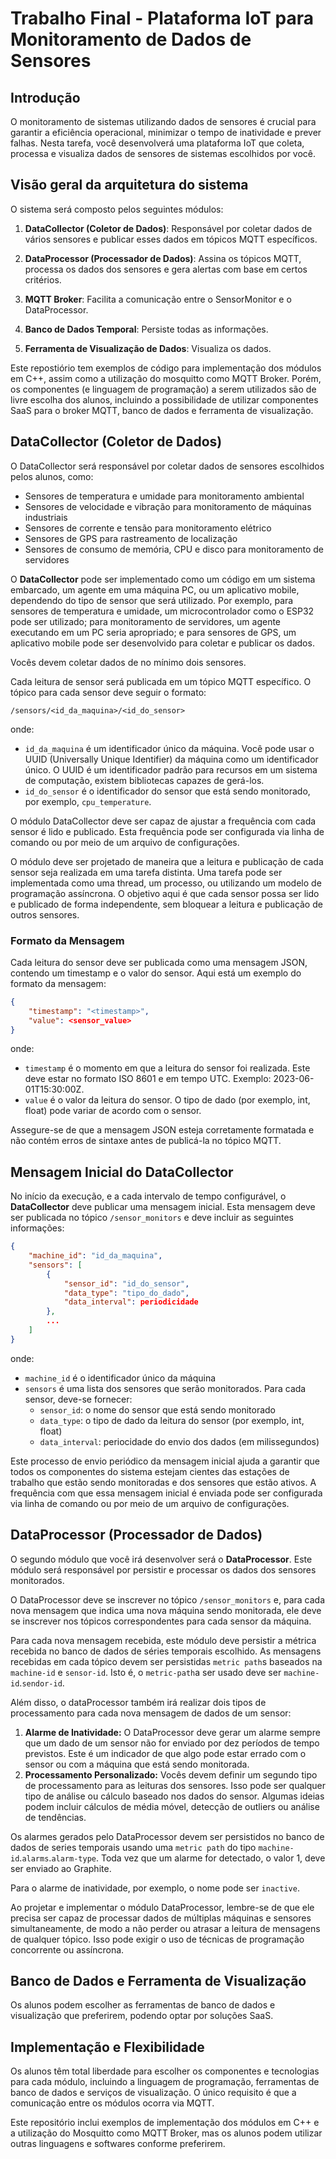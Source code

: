 #  Trabalho Final - Plataforma IoT para Monitoramento de Dados de Sensores

## Introdução

O monitoramento de sistemas utilizando dados de sensores é crucial para garantir a eficiência operacional, minimizar o tempo de inatividade e prever falhas. Nesta tarefa, você desenvolverá uma plataforma IoT que coleta, processa e visualiza dados de sensores de sistemas escolhidos por você.

## Visão geral da arquitetura do sistema
O sistema será composto pelos seguintes módulos:

1. **DataCollector (Coletor de Dados)**: Responsável por coletar dados de vários sensores e publicar esses dados em tópicos MQTT específicos.

2. **DataProcessor (Processador de Dados)**: Assina os tópicos MQTT, processa os dados dos sensores e gera alertas com base em certos critérios.

3. **MQTT Broker**: Facilita a comunicação entre o SensorMonitor e o DataProcessor.

4. **Banco de Dados Temporal**: Persiste todas as informações.

5. **Ferramenta de Visualização de Dados**: Visualiza os dados.


Este repostiório tem exemplos de código para implementação dos módulos em C++, assim como a utilização do mosquitto como MQTT Broker. Porém, os componentes (e linguagem de programação) a serem utilizados são de livre escolha dos alunos, incluindo a possibilidade de utilizar componentes SaaS para o broker MQTT, banco de dados e ferramenta de visualização.

## DataCollector (Coletor de Dados)

O DataCollector será responsável por coletar dados de sensores escolhidos pelos alunos, como:

- Sensores de temperatura e umidade para monitoramento ambiental
- Sensores de velocidade e vibração para monitoramento de máquinas industriais
- Sensores de corrente e tensão para monitoramento elétrico
- Sensores de GPS para rastreamento de localização
- Sensores de consumo de memória, CPU e disco para monitoramento de servidores

O **DataCollector** pode ser implementado como um código em um sistema embarcado, um agente em uma máquina PC, ou um aplicativo mobile, dependendo do tipo de sensor que será utilizado. Por exemplo, para sensores de temperatura e umidade, um microcontrolador como o ESP32 pode ser utilizado; para monitoramento de servidores, um agente executando em um PC seria apropriado; e para sensores de GPS, um aplicativo mobile pode ser desenvolvido para coletar e publicar os dados.

Vocês devem coletar dados de no mínimo dois sensores.

Cada leitura de sensor será publicada em um tópico MQTT específico. O tópico para cada sensor deve seguir o formato:

```
/sensors/<id_da_maquina>/<id_do_sensor>
```
onde:

- `id_da_maquina` é um identificador único da máquina. Você pode usar o UUID (Universally Unique Identifier) da máquina como um identificador único. O UUID é um identificador padrão para recursos em um sistema de computação, existem bibliotecas capazes de gerá-los.
- `id_do_sensor` é o identificador do sensor que está sendo monitorado, por exemplo, `cpu_temperature`.

O módulo DataCollector deve ser capaz de ajustar a frequência com  cada sensor é lido e publicado. Esta frequência pode ser configurada via linha de comando ou por meio de um arquivo de configurações. 

O módulo deve ser projetado de maneira que a leitura e publicação de cada sensor seja realizada em uma tarefa distinta. Uma tarefa pode ser implementada como uma thread, um processo, ou utilizando um modelo de programação assíncrona. O objetivo aqui é que cada sensor possa ser lido e publicado de forma independente, sem bloquear a leitura e publicação de outros sensores.

### Formato da Mensagem

Cada leitura do sensor deve ser publicada como uma mensagem JSON, contendo um timestamp e o valor do sensor. Aqui está um exemplo do formato da mensagem:

```json
{
    "timestamp": "<timestamp>",
    "value": <sensor_value>
}
```

onde:

- `timestamp` é o momento em que a leitura do sensor foi realizada. Este deve estar no formato ISO 8601 e em tempo UTC. Exemplo: 2023-06-01T15:30:00Z.
- `value` é o valor da leitura do sensor. O tipo de dado (por exemplo, int, float) pode variar de acordo com o sensor.

Assegure-se de que a mensagem JSON esteja corretamente formatada e não contém erros de sintaxe antes de publicá-la no tópico MQTT.

## Mensagem Inicial do DataCollector

No início da execução, e a cada intervalo de tempo configurável, o **DataCollector** deve publicar uma mensagem inicial. Esta mensagem deve ser publicada no tópico `/sensor_monitors` e deve incluir as seguintes informações:

```json
{
    "machine_id": "id_da_maquina",
    "sensors": [
        {
            "sensor_id": "id_do_sensor",
            "data_type": "tipo_do_dado",
            "data_interval": periodicidade
        },
        ...
    ]
}
```

onde:

- `machine_id` é o identificador único da máquina
- `sensors` é uma lista dos sensores que serão monitorados. Para cada sensor, deve-se fornecer:
  - `sensor_id`: o nome do sensor que está sendo monitorado
  - `data_type`: o tipo de dado da leitura do sensor (por exemplo, int, float)
  -  `data_interval`: periocidade do envio dos dados (em milissegundos)

Este processo de envio periódico da mensagem inicial ajuda a garantir que todos os componentes do sistema estejam cientes das estações de trabalho que estão sendo monitoradas e dos sensores que estão ativos. A frequência com que essa mensagem inicial é enviada pode ser configurada via linha de comando ou por meio de um arquivo de configurações.

## DataProcessor (Processador de Dados)

O segundo módulo que você irá desenvolver será o **DataProcessor**. Este módulo será responsável por persistir e processar os dados dos sensores monitorados. 

O DataProcessor deve se inscrever no tópico `/sensor_monitors` e, para cada nova mensagem que indica uma nova máquina sendo monitorada, ele deve se inscrever nos tópicos correspondentes para cada sensor da máquina.

Para cada nova mensagem recebida, este módulo deve persistir a métrica recebida no banco de dados de séries temporais escolhido. As mensagens recebidas em cada tópico devem ser persistidas `metric path`s baseados na  `machine-id` e `sensor-id`. Isto é, o `metric-path`a ser usado deve ser `machine-id`.`sendor-id`.
  
Além disso, o dataProcessor também irá realizar dois tipos de processamento para cada nova mensagem de dados de um sensor:

1. **Alarme de Inatividade:** O DataProcessor deve gerar um alarme sempre que um dado de um sensor não for enviado por dez períodos de tempo previstos. Este é um indicador de que algo pode estar errado com o sensor ou com a máquina que está sendo monitorada.
2. **Processamento Personalizado:** Vocês devem definir um segundo tipo de processamento para as leituras dos sensores. Isso pode ser qualquer tipo de análise ou cálculo baseado nos dados do sensor. Algumas ideias podem incluir cálculos de média móvel, detecção de outliers ou análise de tendências.

Os alarmes gerados pelo DataProcessor devem ser persistidos no banco de dados de series temporais usando uma `metric path` do tipo `machine-id`.`alarms`.`alarm-type`.  Toda vez que um alarme for detectado, o valor 1, deve ser enviado ao Graphite.
 
Para o alarme de inatividade, por exemplo, o nome pode ser `inactive`.

Ao projetar e implementar o módulo DataProcessor, lembre-se de que ele precisa ser capaz de processar dados de múltiplas máquinas e sensores simultaneamente, de modo a não perder ou atrasar a leitura de mensagens de qualquer tópico. Isso pode exigir o uso de técnicas de programação concorrente ou assíncrona.

## Banco de Dados e Ferramenta de Visualização
Os alunos podem escolher as ferramentas de banco de dados e visualização que preferirem, podendo optar por soluções SaaS.

## Implementação e Flexibilidade
Os alunos têm total liberdade para escolher os componentes e tecnologias para cada módulo, incluindo a linguagem de programação, ferramentas de banco de dados e serviços de visualização. O único requisito é que a comunicação entre os módulos ocorra via MQTT.

Este repositório inclui exemplos de implementação dos módulos em C++ e a utilização do Mosquitto como MQTT Broker, mas os alunos podem utilizar outras linguagens e softwares conforme preferirem.
